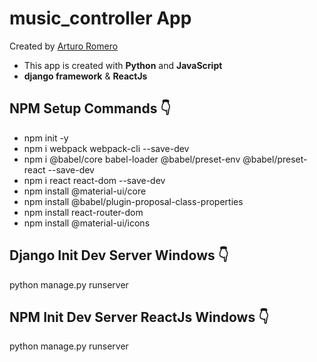 # music_controller App
Created by [Arturo Romero](https://arturoromero.online/)
- This app is created with __Python__ and __JavaScript__
- __django framework__ & __ReactJs__

## NPM Setup Commands 👇
* npm init -y
* npm i webpack webpack-cli --save-dev
* npm i @babel/core babel-loader @babel/preset-env @babel/preset-react --save-dev
* npm i react react-dom --save-dev
* npm install @material-ui/core
* npm install @babel/plugin-proposal-class-properties
* npm install react-router-dom
* npm install @material-ui/icons

## Django Init Dev Server Windows 👇
python manage.py runserver

## NPM Init Dev Server ReactJs Windows 👇
python manage.py runserver
